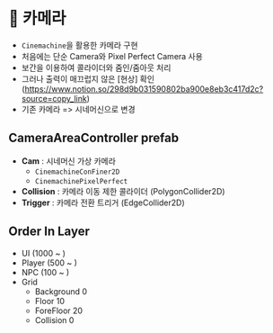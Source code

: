 # 🎥 카메라

* `Cinemachine`을 활용한 카메라 구현
* 처음에는 단순 Camera와 Pixel Perfect Camera 사용
* 보간을 이용하여 콜라이더와 줌인/줌아웃 처리
* 그러나 출력이 매끄럽지 않은 [현상] 확인(https://www.notion.so/298d9b031590802ba900e8eb3c417d2c?source=copy_link)
* 기존 카메라 => 시네머신으로 변경
## **CameraAreaController** prefab
*  **Cam** : 시네머신 가상 카메라
	* `CinemachineConFiner2D`
	* `CinemachinePixelPerfect`
*  **Collision** : 카메라 이동 제한 콜라이더 (PolygonCollider2D)
*  **Trigger** : 카메라 전환 트리거 (EdgeCollider2D)

## Order In Layer
* UI (1000 ~ )
* Player (500 ~ )
* NPC (100 ~ )
* Grid
  *	Background 0
  *	Floor 10
  *	ForeFloor 20
  *	Collision 0
